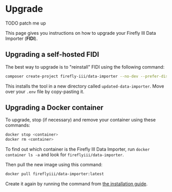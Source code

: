 # Upgrade

TODO patch me up

This page gives you instructions on how to upgrade your Firefly III Data Importer (**FIDI**).

## Upgrading a self-hosted FIDI

The best way to upgrade is to "reinstall" FIDI using the following command:

```bash
composer create-project firefly-iii/data-importer --no-dev --prefer-dist updated-data-importer %IMPORTERVERSION
```

This installs the tool in a new directory called `updated-data-importer`. Move over your `.env` file by copy-pasting it.

## Upgrading a Docker container

To upgrade, stop (if necessary) and remove your container using these commands:

```bash
docker stop <container>
docker rm <container>
```

To find out which container is the Firefly III Data Importer, run `docker container ls -a` and look for `fireflyiii/data-importer`.

Then pull the new image using this command:

```bash
docker pull fireflyiii/data-importer:latest
```

Create it again by running the command from [the installation guide](install/docker.md).
